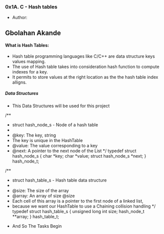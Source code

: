 ### 0x1A. C - Hash tables

- Author:
## Gbolahan Akande

####  What is Hash Tables:
- Hash table programming languages like C/C++ are data structure keys values mapping.
- The use of Hash table takes into consideration hash function to compute indexes for a key.
- It permits to store values at the right location as the the hash table index alligns.

##### Data Structures
- This Data Structures will be used for this project

/**
 * struct hash_node_s - Node of a hash table
 *
 * @key: The key, string
 * The key is unique in the HashTable
 * @value: The value corresponding to a key
 * @next: A pointer to the next node of the List
 */
typedef struct hash_node_s
{
     char *key;
     char *value;
     struct hash_node_s *next;
} hash_node_t;

/**
 * struct hash_table_s - Hash table data structure
 *
 * @size: The size of the array
 * @array: An array of size @size
 * Each cell of this array is a pointer to the first node of a linked list,
 * because we want our HashTable to use a Chaining collision handling
 */
typedef struct hash_table_s
{
     unsigned long int size;
     hash_node_t **array;
} hash_table_t;


- And So The Tasks Begin
